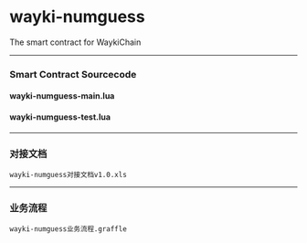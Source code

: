 # wayki-numguess
The smart contract for WaykiChain

---
### Smart Contract Sourcecode
#### wayki-numguess-main.lua
#### wayki-numguess-test.lua

---
### 对接文档
`wayki-numguess对接文档v1.0.xls`

---
### 业务流程
`wayki-numguess业务流程.graffle`
